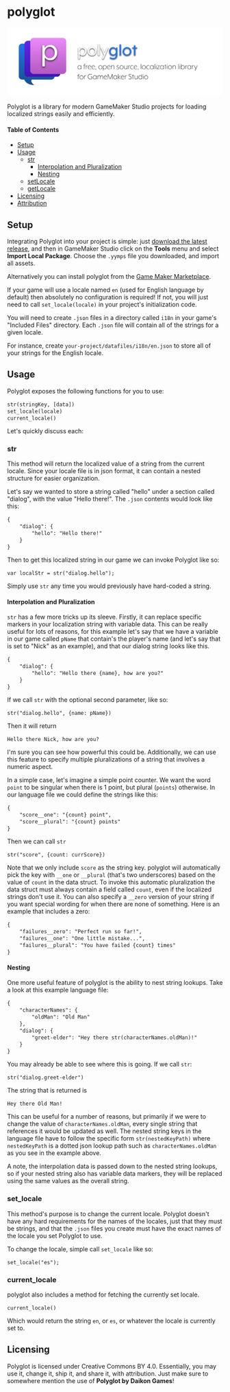 # polyglot
![banner graphic](banner.png)

Polyglot is a library for modern GameMaker Studio projects for loading localized strings easily and efficiently.

#### Table of Contents
* [Setup](#setup)
* [Usage](#usage)
    * [str](#str)
        * [Interpolation and Pluralization](#interpolation-and-pluralization)
        * [Nesting](#nesting)
    * [setLocale](#setlocale)
    * [getLocale](#getlocale)
* [Licensing](#licensing)
* [Attribution](#attribution)

## Setup

Integrating Polyglot into your project is simple: just [download the latest release](https://github.com/daikon-games/polyglot/releases), and then in GameMaker Studio click on the **Tools** menu and select **Import Local Package**. Choose the `.yymps` file you downloaded, and import all assets.

Alternatively you can install polyglot from the [Game Maker Marketplace](https://marketplace.yoyogames.com/assets/10472/polyglot).

If your game will use a locale named `en` (used for English language by default) then absolutely no configuration is required! If not, you will just need to call `set_locale(locale)` in your project's initialization code.

You will need to create `.json` files in a directory called `i18n` in your game's "Included Files" directory. Each `.json` file will contain all of the strings for a given locale.

For instance, create `your-project/datafiles/i18n/en.json` to store all of your strings for the English locale.

## Usage

Polyglot exposes the following functions for you to use:

```
str(stringKey, [data])
set_locale(locale)
current_locale()
```

Let's quickly discuss each:

### str

This method will return the localized value of a string from the current locale. Since your locale file is in json format, it can contain a nested structure for easier organization.

Let's say we wanted to store a string called "hello" under a section called "dialog", with the value "Hello there!". The `.json` contents would look like this:
```
{
    "dialog": {
        "hello": "Hello there!"
    }
}
```
Then to get this localized string in our game we can invoke Polyglot like so:
```
var localStr = str("dialog.hello");
```

Simply use `str` any time you would previously have hard-coded a string.

#### Interpolation and Pluralization

`str` has a few more tricks up its sleeve. Firstly, it can replace specific markers in your localization string with variable data. This can be really useful for lots of reasons, for this example let's say that we have a variable in our game called `pName` that contain's the player's name (and let's say that is set to "Nick" as an example), and that our dialog string looks like this.

```
{
    "dialog": {
        "hello": "Hello there {name}, how are you?"
    }
}
```
If we call `str` with the optional second parameter, like so:
```
str("dialog.hello", {name: pName})
```
Then it will return
```
Hello there Nick, how are you?
```
I'm sure you can see how powerful this could be. Additionally, we can use this feature to specify multiple pluralizations of a string that involves a numeric aspect.

In a simple case, let's imagine a simple point counter. We want the word `point` to be singular when there is 1 point, but plural (`points`) otherwise. In our language file we could define the strings like this:

```
{
    "score__one": "{count} point",
    "score__plural": "{count} points"
}
```
Then we can call `str`
```
str("score", {count: currScore})
```
Note that we only include `score` as the string key. polyglot will automatically pick the key with `__one` or `__plural` (that's two underscores) based on the value of `count` in the data struct. To invoke this automatic pluralization the data struct must always contain a field called `count`, even if the localized strings don't use it. You can also specify a `__zero` version of your string if you want special wording for when there are none of something. Here is an example that includes a zero:
```
{
    "failures__zero": "Perfect run so far!",
    "failures__one": "One little mistake...",
    "failures__plural": "You have failed {count} times"
}
```

#### Nesting

One more useful feature of polyglot is the ability to nest string lookups. Take a look at this example language file:

```
{
    "characterNames": {
        "oldMan": "Old Man"
    },
    "dialog": {
        "greet-elder": "Hey there str(characterNames.oldMan)!"
    }
}
```

You may already be able to see where this is going. If we call `str`:

```
str("dialog.greet-elder")
```

The string that is returned is

```
Hey there Old Man!
```

This can be useful for a number of reasons, but primarily if we were to change the value of `characterNames.oldMan`, every single string that references it would be updated as well. The nested string keys in the language file have to follow the specific form `str(nestedKeyPath)` where `nestedKeyPath` is a dotted json lookup path such as `characterNames.oldMan` as you see in the example above.

A note, the interpolation data is passed down to the nested string lookups, so if your nested string also has variable data markers, they will be replaced using the same values as the overall string.

### set_locale

This method's purpose is to change the current locale. Polyglot doesn't have any hard requirements for the names of the locales,
just that they must be strings, and that the `.json` files you create must have the exact names of the locale you set Polyglot to use.

To change the locale, simple call `set_locale` like so:
```
set_locale("es");
```

### current_locale

polyglot also includes a method for fetching the currently set locale.
```
current_locale()
```
Which would return the string `en`, or `es`, or whatever the locale is currently set to.

## Licensing

Polyglot is licensed under Creative Commons BY 4.0. Essentially, you may use it, change it, ship it, and share it, with attribution.
Just make sure to somewhere mention the use of **Polyglot by Daikon Games**!
